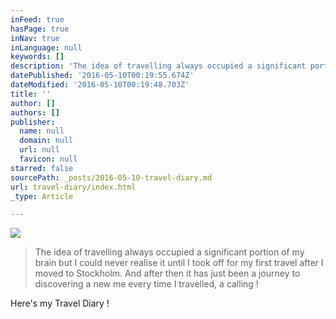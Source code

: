 ```yaml
---
inFeed: true
hasPage: true
inNav: true
inLanguage: null
keywords: []
description: 'The idea of travelling always occupied a significant portion of my brain but I could never realise it until I took off for my first travel after I moved to Stockholm. And after then it has just been a journey to discovering a new me every time I travelled, a calling ! '
datePublished: '2016-05-10T00:19:55.674Z'
dateModified: '2016-05-10T00:19:48.703Z'
title: ''
author: []
authors: []
publisher:
  name: null
  domain: null
  url: null
  favicon: null
starred: false
sourcePath: _posts/2016-05-10-travel-diary.md
url: travel-diary/index.html
_type: Article

---
```

![](https://the-grid-user-content.s3-us-west-2.amazonaws.com/f7362aac-9a2d-43cc-9eb1-9ed0b0b5598b.jpg)

> The idea of travelling always occupied a significant portion of my brain but I could never realise it until I took off for my first travel after I moved to Stockholm. And after then it has just been a journey to discovering a new me every time I travelled, a calling ! 

Here's my Travel Diary !